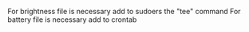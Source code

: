 For brightness file is necessary add to sudoers the "tee" command
For battery file is necessary add to crontab
